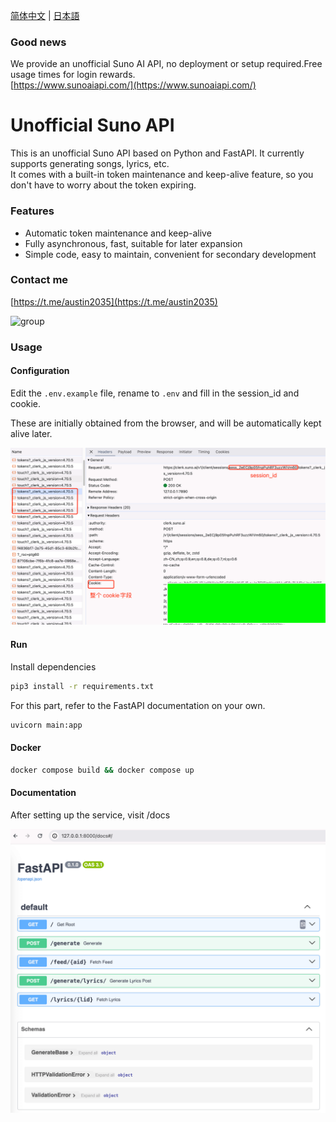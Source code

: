 [简体中文](README_ZH.md) | [日本語](README_JA.md)

### Good news

We provide an unofficial Suno AI API, no deployment or setup required.Free usage times for login rewards.  
[https://www.sunoaiapi.com/](https://www.sunoaiapi.com/)

# Unofficial Suno API

This is an unofficial Suno API based on Python and FastAPI. It currently supports generating songs, lyrics, etc.  
It comes with a built-in token maintenance and keep-alive feature, so you don't have to worry about the token expiring.

### Features

- Automatic token maintenance and keep-alive
- Fully asynchronous, fast, suitable for later expansion
- Simple code, easy to maintain, convenient for secondary development


### Contact me

[https://t.me/austin2035](https://t.me/austin2035)

<img width="50%" src="https://pic.lookcos.cn/i/2024/04/16/r0jnsc.jpg" alt="group" />

### Usage

#### Configuration

Edit the `.env.example` file, rename to `.env` and fill in the session_id and cookie.

These are initially obtained from the browser, and will be automatically kept alive later.

![cookie](./images/cover.png)


#### Run

Install dependencies 

```bash
pip3 install -r requirements.txt
```

For this part, refer to the FastAPI documentation on your own.
```bash
uvicorn main:app 
```

#### Docker

```bash
docker compose build && docker compose up
```

#### Documentation

After setting up the service, visit /docs

![docs](./images/docs.png)


